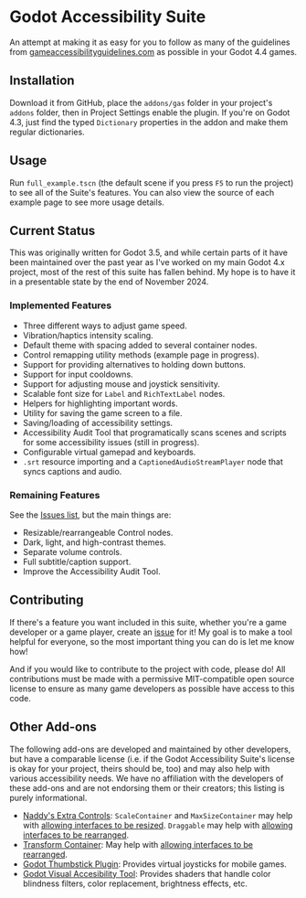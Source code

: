 # Godot Accessibility Suite
An attempt at making it as easy for you to follow as many of the guidelines from [gameaccessibilityguidelines.com](https://gameaccessibilityguidelines.com/) as possible in your Godot 4.4 games.

## Installation
Download it from GitHub, place the `addons/gas` folder in your project's `addons` folder, then in Project Settings enable the plugin. If you're on Godot 4.3, just find the typed `Dictionary` properties in the addon and make them regular dictionaries.

## Usage
Run `full_example.tscn` (the default scene if you press `F5` to run the project) to see all of the Suite's features. You can also view the source of each example page to see more usage details.

## Current Status
This was originally written for Godot 3.5, and while certain parts of it have been maintained over the past year as I've worked on my main Godot 4.x project, most of the rest of this suite has fallen behind. My hope is to have it in a presentable state by the end of November 2024.

### Implemented Features
 - Three different ways to adjust game speed.
 - Vibration/haptics intensity scaling.
 - Default theme with spacing added to several container nodes.
 - Control remapping utility methods (example page in progress).
 - Support for providing alternatives to holding down buttons.
 - Support for input cooldowns.
 - Support for adjusting mouse and joystick sensitivity.
 - Scalable font size for `Label` and `RichTextLabel` nodes.
 - Helpers for highlighting important words.
 - Utility for saving the game screen to a file.
 - Saving/loading of accessibility settings.
 - Accessibility Audit Tool that programatically scans scenes and scripts for some accessibility issues (still in progress).
 - Configurable virtual gamepad and keyboards.
 - `.srt` resource importing and a `CaptionedAudioStreamPlayer` node that syncs captions and audio.

### Remaining Features
See the [Issues list](https://github.com/HauntedBees/Godot-Accessibility-Suite/issues), but the main things are:
 - Resizable/rearrangeable Control nodes.
 - Dark, light, and high-contrast themes.
 - Separate volume controls.
 - Full subtitle/caption support.
 - Improve the Accessibility Audit Tool.

## Contributing
If there's a feature you want included in this suite, whether you're a game developer or a game player, create an [issue](https://github.com/HauntedBees/Godot-Accessibility-Suite/issues) for it! My goal is to make a tool helpful for everyone, so the most important thing you can do is let me know how!

And if you would like to contribute to the project with code, please do! All contributions must be made with a permissive MIT-compatible open source license to ensure as many game developers as possible have access to this code.

## Other Add-ons
The following add-ons are developed and maintained by other developers, but have a comparable license (i.e. if the Godot Accessibility Suite's license is okay for your project, theirs should be, too) and may also help with various accessibility needs. We have no affiliation with the developers of these add-ons and are not endorsing them or their creators; this listing is purely informational.
 - [Naddy's Extra Controls](https://github.com/don-tnowe/godot-extra-controls): `ScaleContainer` and `MaxSizeContainer` may help with [allowing interfaces to be resized](https://gameaccessibilityguidelines.com/allow-interfaces-to-be-resized/). `Draggable` may help with [allowing interfaces to be rearranged](https://gameaccessibilityguidelines.com/allow-interfaces-to-be-rearranged/).
 - [Transform Container](https://github.com/PhoenixStroh/transform-container): May help with [allowing interfaces to be rearranged](https://gameaccessibilityguidelines.com/allow-interfaces-to-be-rearranged/).
 - [Godot Thumbstick Plugin](https://github.com/JoenTNT/godot_thumbstick_addon): Provides virtual joysticks for mobile games.
 - [Godot Visual Accesibility Tool](https://github.com/jonatan969/GodotVisualAccesibilityTool): Provides shaders that handle color blindness filters, color replacement, brightness effects, etc.